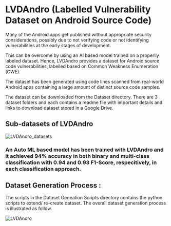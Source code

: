 # LVDAndro (Labelled Vulnerability Dataset on Android Source Code)

Many of the Android apps get published without appropriate security considerations, possibly due to not verifying code or not identifying vulnerabilities at the early stages of development. 

This can be overcome by using an AI based model trained on a properlly labeled dataset. Hence, LVDAndro provides a dataset for Android source code vulnerabilities, labelled based on Common Weakness Enumeration (CWE). 

The dataset has been generated using code lines scanned from real-world Android apps containing a large amount of distinct source code samples.

The dataset can be downloaded from the Dataset directory. There are 3 dataset folders and each contains a readme file with important details and links to download dataset stored in a Google Drive.

## Sub-datasets of LVDAndro

![LVDAndro_datasets](https://user-images.githubusercontent.com/102326773/196053837-a9cf7490-1ac1-49b6-a8f8-9ffca6b1a25d.png)

### An Auto ML based model has been trained with LVDAndro and it achieved 94\% accuracy in both binary and multi-class classification with 0.94 and 0.93 F1-Score, respecitively, in each classification approach.


## Dataset Generation Process :

The scripts in the Dataset Geneation Scripts directory contains the python scripts to extend/ re-create dataset. The overall dataset generation process is illustrated as follow.

![LVDAndro](https://user-images.githubusercontent.com/102326773/196053776-3b763757-259f-47e9-8c82-9a0e1d3afbec.png)



